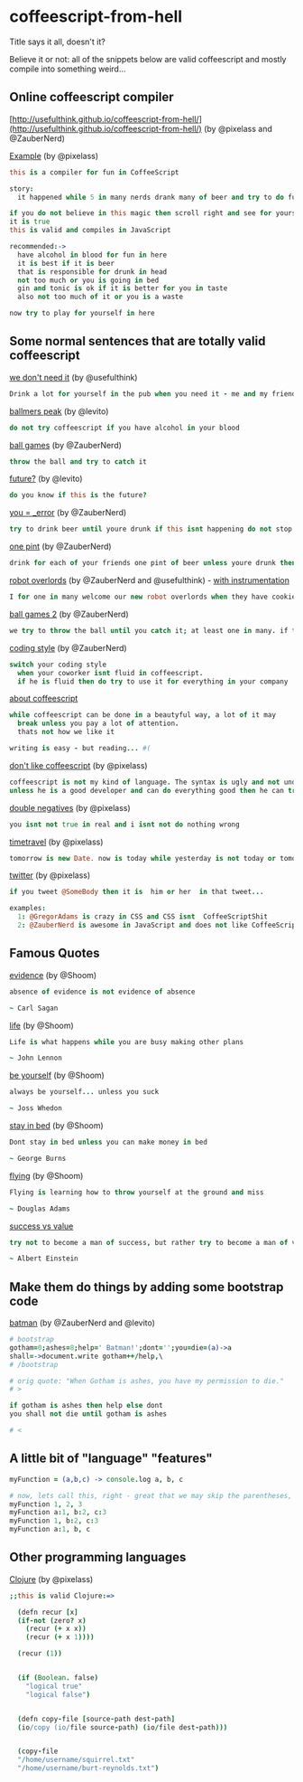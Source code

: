 coffeescript-from-hell
======================

Title says it all, doesn't it?

Believe it or not: all of the snippets below are valid coffeescript and mostly compile into something weird...


## Online coffeescript compiler
[http://usefulthink.github.io/coffeescript-from-hell/](http://usefulthink.github.io/coffeescript-from-hell/) (by @pixelass and @ZauberNerd)

[Example](http://usefulthink.github.io/coffeescript-from-hell/#this%20is%20a%20compiler%20for%20fun%20in%20CoffeeScript%0A%0Astory%3A%0A%20%20it%20happened%20while%205%20in%20many%20nerds%20drank%20many%20of%20beer%20and%20try%20to%20do%20fun%20while%20they%20play%20in%20CoffeeScript%20until%20this%20is%20what%20is%20the%20result%0A%0Aif%20you%20do%20not%20believe%20in%20this%20magic%20then%20scroll%20right%20and%20see%20for%20yourself%20in%20this%20example%0Ait%20is%20true%0Athis%20is%20valid%20and%20compiles%20in%20JavaScript%0A%0Arecommended%3A-%3E%0A%20%20have%20alcohol%20in%20blood%20for%20fun%20in%20here%0A%20%20it%20is%20best%20if%20it%20is%20beer%20%0A%20%20that%20is%20responsible%20for%20drunk%20in%20head%0A%20%20not%20too%20much%20or%20you%20is%20going%20in%20bed%0A%20%20gin%20and%20tonic%20is%20ok%20if%20it%20is%20better%20for%20you%20in%20taste%0A%20%20also%20not%20too%20much%20of%20it%20or%20you%20is%20a%20waste%0A%0Anow%20try%20to%20play%20for%20yourself%20in%20here) (by @pixelass)
```coffee
this is a compiler for fun in CoffeeScript

story:
  it happened while 5 in many nerds drank many of beer and try to do fun while they play in CoffeeScript until this is what is the result

if you do not believe in this magic then scroll right and see for yourself in this example
it is true
this is valid and compiles in JavaScript

recommended:->
  have alcohol in blood for fun in here
  it is best if it is beer 
  that is responsible for drunk in head
  not too much or you is going in bed
  gin and tonic is ok if it is better for you in taste
  also not too much of it or you is a waste

now try to play for yourself in here
```

## Some normal sentences that are totally valid coffeescript

[we don't need it](http://coffeescript.org/#try:Drink%20a%20lot%20for%20yourself%20in%20the%20pub%20when%20you%20need%20it%20-%20me%20and%20my%20friends%20dont%2C%20do%20you%3F) (by @usefulthink)
```coffee
Drink a lot for yourself in the pub when you need it - me and my friends dont, do you?
```
[ballmers peak](http://coffeescript.org/#try:do%20not%20try%20coffeescript%20if%20you%20have%20alcohol%20in%20your%20blood) (by @levito)
```coffee
do not try coffeescript if you have alcohol in your blood
```
[ball games](http://coffeescript.org/#try:throw%20the%20ball%20and%20try%20to%20catch%20it) (by @ZauberNerd)
```coffee
throw the ball and try to catch it
```
[future?](http://coffeescript.org/#try:do%20you%20know%20if%20this%20is%20the%20future%3F) (by @levito)
```coffee
do you know if this is the future?
```
[you = _error](http://coffeescript.org/#try:try%20to%20drink%20beer%20until%20youre%20drunk%20if%20this%20isnt%20happening%20do%20not%20stop%20unless%20they%20catch%20you) (by @ZauberNerd)
```coffee
try to drink beer until youre drunk if this isnt happening do not stop unless they catch you
```
[one pint](http://coffeescript.org/#try:drink%20for%20each%20of%20your%20friends%20one%20pint%20of%20beer%20unless%20youre%20drunk%20then%20stop%20or%20not%20go%20to%20work%20the%20next%20day) (by @ZauberNerd)
```coffee
drink for each of your friends one pint of beer unless youre drunk then stop or not go to work the next day
```
[robot overlords](http://coffeescript.org/#try:I%20for%20one%20in%20many%20welcome%20our%20new%20robot%20overlords%20when%20they%20have%20cookies%20in%20their%20spaceship) (by @ZauberNerd and @usefulthink) - [with instrumentation](http://goo.gl/SUk8X7)
```coffee
I for one in many welcome our new robot overlords when they have cookies in their spaceship
```
[ball games 2](http://coffeescript.org/#try:we%20try%20to%20throw%20the%20ball%20until%20you%20catch%20it%3B%20at%20least%20one%20in%20many.%20if%20this%20isnt%20happening%20until%20dawn%20while%20we%20practice%20go%20home) (by @ZauberNerd)
```coffee
we try to throw the ball until you catch it; at least one in many. if this isnt happening until dawn while we practice go home
```
[coding style](http://coffeescript.org/#try:switch%20your%20coding%20style%0A%20%20when%20your%20coworker%20isnt%20fluid%20in%20coffeescript.%0A%20%20if%20he%20is%20fluid%20then%20do%20try%20to%20use%20it%20for%20everything%20in%20your%20company) (by @ZauberNerd)
```coffee
switch your coding style
  when your coworker isnt fluid in coffeescript.
  if he is fluid then do try to use it for everything in your company
```

[about coffeescript](http://goo.gl/VcL5KX)
```coffee
while coffeescript can be done in a beautyful way, a lot of it may
  break unless you pay a lot of attention.
  thats not how we like it

writing is easy - but reading... #(
```

[don't like coffeescript](http://usefulthink.github.io/coffeescript-from-hell/#coffeescript%20is%20not%20my%20kind%20of%20language.%20The%20syntax%20is%20ugly%20and%20not%20understandable%20while%20it%20might%20be%20fun%20for%20people%20in%20ruby%20teams...%20%0Aunless%20he%20is%20a%20good%20developer%20and%20can%20do%20everything%20good%20then%20he%20can%20try%20to%20use%20it%20%0A) (by @pixelass)
```coffee
coffeescript is not my kind of language. The syntax is ugly and not understandable while it might be fun for people in ruby teams... 
unless he is a good developer and can do everything good then he can try to use it 
```

[double negatives](http://usefulthink.github.io/coffeescript-from-hell/#you%20isnt%20not%20true%20in%20real%20and%20i%20isnt%20not%20do%20nothing%20wrong) (by @pixelass)
```coffee
you isnt not true in real and i isnt not do nothing wrong
```

[timetravel](http://usefulthink.github.io/coffeescript-from-hell/#tomorrow%20is%20new%20Date.%20now%20is%20today%20while%20yesterday%20is%20not%20today%20or%20tomorrow) (by @pixelass)
```coffee
tomorrow is new Date. now is today while yesterday is not today or tomorrow
```

[twitter](http://usefulthink.github.io/coffeescript-from-hell/#if%20you%20tweet%20%40SomeBody%20then%20it%20is%20%20him%20or%20her%20%20in%20that%20tweet...%0A%0Aexamples%3A%20%0A%20%201%3A%20%40GregorAdams%20is%20crazy%20in%20CSS%20and%20CSS%20isnt%20%20CoffeeScriptShit%0A%20%202%3A%20%40ZauberNerd%20is%20awesome%20in%20JavaScript%20and%20does%20not%20like%20CoffeeScript...%0A%0A%20%20) (by @pixelass)
```coffee
if you tweet @SomeBody then it is  him or her  in that tweet...

examples: 
  1: @GregorAdams is crazy in CSS and CSS isnt  CoffeeScriptShit
  2: @ZauberNerd is awesome in JavaScript and does not like CoffeeScript...
```

## Famous Quotes
[evidence](http://coffeescript.org/#try:absence%20of%20evidence%20is%20not%20evidence%20of%20absence%0A%0A~%20Carl%20Sagan) (by @Shoom)
```coffee
absence of evidence is not evidence of absence

~ Carl Sagan
```

[life](http://coffeescript.org/#try:Life%20is%20what%20happens%20while%20you%20are%20busy%20making%20other%20plans%0A%0A~%20John%20Lennon) (by @Shoom)
```coffee
Life is what happens while you are busy making other plans

~ John Lennon
```

[be yourself](http://coffeescript.org/#try:always%20be%20yourself...%20unless%20you%20suck%0A%0A~%20Joss%20Whedon) (by @Shoom)
```coffee
always be yourself... unless you suck

~ Joss Whedon
```

[stay in bed](http://coffeescript.org/#try:Dont%20stay%20in%20bed%20unless%20you%20can%20make%20money%20in%20bed%0A%0A~%20George%20Burns) (by @Shoom)
```coffee
Dont stay in bed unless you can make money in bed

~ George Burns
```

[flying](http://coffeescript.org/#try:Flying%20is%20learning%20how%20to%20throw%20yourself%20at%20the%20ground%20and%20miss%0A%0A~%20Douglas%20Adams) (by @Shoom)
```coffee
Flying is learning how to throw yourself at the ground and miss

~ Douglas Adams
```

[success vs value](http://coffeescript.org/#try:try%20not%20to%20become%20a%20man%20of%20success%2C%20but%20rather%20try%20to%20become%20a%20man%20of%20value%0A%0A~%20Albert%20Einstein)
```coffee
try not to become a man of success, but rather try to become a man of value

~ Albert Einstein
```

## Make them do things by adding some bootstrap code

[batman](http://coffeescript.org/#try:%23%20bootstrap%0Agotham%3D0%3Bashes%3D8%3Bhelp%3D'%20Batman!'%3Bdont%3D''%3Byou%3Ddie%3D(a)-%3Ea%0Ashall%3D-%3Edocument.write%20gotham%2B%2B%2Fhelp%2C%5C%0A%23%20%2Fbootstrap%0A%0A%23%20orig%20quote%3A%20%22When%20Gotham%20is%20ashes%2C%20you%20have%20my%20permission%20to%20die.%22%0A%23%20%3E%0A%0Aif%20gotham%20is%20ashes%20then%20help%20else%20dont%0Ayou%20shall%20not%20die%20until%20gotham%20is%20ashes%0A%0A%23%20%3C) (by @ZauberNerd and @levito)
```coffee
# bootstrap
gotham=0;ashes=8;help=' Batman!';dont='';you=die=(a)->a
shall=->document.write gotham++/help,\
# /bootstrap

# orig quote: "When Gotham is ashes, you have my permission to die."
# >

if gotham is ashes then help else dont
you shall not die until gotham is ashes

# <
```

## A little bit of "language" "features"

```coffee
myFunction = (a,b,c) -> console.log a, b, c

# now, lets call this, right - great that we may skip the parentheses, right?
myFunction 1, 2, 3
myFunction a:1, b:2, c:3
myFunction 1, b:2, c:3
myFunction a:1, b, c
```

## Other programming languages 

[Clojure](http://usefulthink.github.io/coffeescript-from-hell/#%3B%3Bthis%20is%20valid%20Clojure%3A%3D%3E%0A%0A%20%20(defn%20recur%20%5Bx%5D%0A%20%20(if-not%20(zero%3F%20x)%20%0A%20%20%20%20(recur%20(%2B%20x%20x))%20%0A%20%20%20%20(recur%20(%2B%20x%201))))%0A%0A%20%20(recur%20(1))%0A%0A%0A%20%20(if%20(Boolean.%20false)%0A%20%20%20%20%22logical%20true%22%20%0A%20%20%20%20%22logical%20false%22)%0A%0A%0A%20%20(defn%20copy-file%20%5Bsource-path%20dest-path%5D%20%20%0A%20%20(io%2Fcopy%20(io%2Ffile%20source-path)%20(io%2Ffile%20dest-path)))%0A%0A%0A%20%20(copy-file%20%0A%20%20%22%2Fhome%2Fusername%2Fsquirrel.txt%22%20%0A%20%20%22%2Fhome%2Fusername%2Fburt-reynolds.txt%22)%0A) (by @pixelass)

```coffee
;;this is valid Clojure:=>

  (defn recur [x]
  (if-not (zero? x) 
    (recur (+ x x)) 
    (recur (+ x 1))))

  (recur (1))


  (if (Boolean. false)
    "logical true" 
    "logical false")


  (defn copy-file [source-path dest-path]  
  (io/copy (io/file source-path) (io/file dest-path)))


  (copy-file 
  "/home/username/squirrel.txt" 
  "/home/username/burt-reynolds.txt")

```
